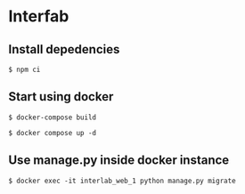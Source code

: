 # Interfab

## Install depedencies
```shell
$ npm ci
```

## Start using docker

```shell
$ docker-compose build
```

```shell
$ docker compose up -d
```

## Use manage.py inside docker instance

```shell
$ docker exec -it interlab_web_1 python manage.py migrate
```



